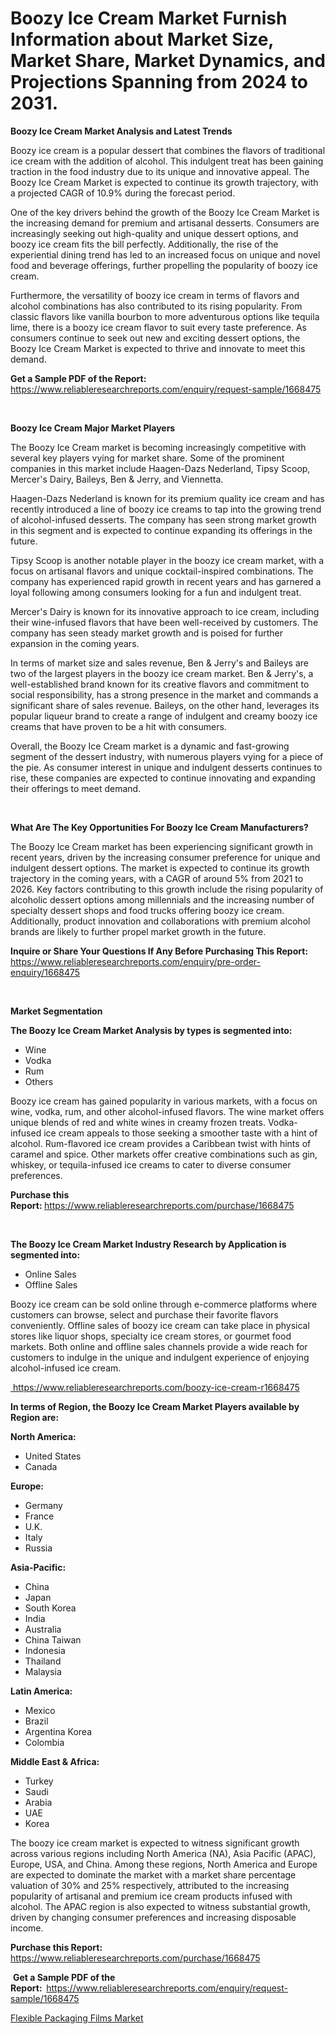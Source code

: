 <p><h1>Boozy Ice Cream Market Furnish Information about Market Size, Market Share, Market Dynamics, and Projections Spanning from 2024 to 2031.</h1></p><p><strong>Boozy Ice Cream Market Analysis and Latest Trends</strong></p>
<p><p>Boozy ice cream is a popular dessert that combines the flavors of traditional ice cream with the addition of alcohol. This indulgent treat has been gaining traction in the food industry due to its unique and innovative appeal. The Boozy Ice Cream Market is expected to continue its growth trajectory, with a projected CAGR of 10.9% during the forecast period.</p><p>One of the key drivers behind the growth of the Boozy Ice Cream Market is the increasing demand for premium and artisanal desserts. Consumers are increasingly seeking out high-quality and unique dessert options, and boozy ice cream fits the bill perfectly. Additionally, the rise of the experiential dining trend has led to an increased focus on unique and novel food and beverage offerings, further propelling the popularity of boozy ice cream.</p><p>Furthermore, the versatility of boozy ice cream in terms of flavors and alcohol combinations has also contributed to its rising popularity. From classic flavors like vanilla bourbon to more adventurous options like tequila lime, there is a boozy ice cream flavor to suit every taste preference. As consumers continue to seek out new and exciting dessert options, the Boozy Ice Cream Market is expected to thrive and innovate to meet this demand.</p></p>
<p><strong>Get a Sample PDF of the Report:&nbsp;</strong> <a href="https://www.reliableresearchreports.com/enquiry/request-sample/1668475">https://www.reliableresearchreports.com/enquiry/request-sample/1668475</a></p>
<p>&nbsp;</p>
<p><strong>Boozy Ice Cream Major Market Players</strong></p>
<p><p>The Boozy Ice Cream market is becoming increasingly competitive with several key players vying for market share. Some of the prominent companies in this market include Haagen-Dazs Nederland, Tipsy Scoop, Mercer's Dairy, Baileys, Ben & Jerry, and Viennetta.</p><p>Haagen-Dazs Nederland is known for its premium quality ice cream and has recently introduced a line of boozy ice creams to tap into the growing trend of alcohol-infused desserts. The company has seen strong market growth in this segment and is expected to continue expanding its offerings in the future.</p><p>Tipsy Scoop is another notable player in the boozy ice cream market, with a focus on artisanal flavors and unique cocktail-inspired combinations. The company has experienced rapid growth in recent years and has garnered a loyal following among consumers looking for a fun and indulgent treat.</p><p>Mercer's Dairy is known for its innovative approach to ice cream, including their wine-infused flavors that have been well-received by customers. The company has seen steady market growth and is poised for further expansion in the coming years.</p><p>In terms of market size and sales revenue, Ben & Jerry's and Baileys are two of the largest players in the boozy ice cream market. Ben & Jerry's, a well-established brand known for its creative flavors and commitment to social responsibility, has a strong presence in the market and commands a significant share of sales revenue. Baileys, on the other hand, leverages its popular liqueur brand to create a range of indulgent and creamy boozy ice creams that have proven to be a hit with consumers.</p><p>Overall, the Boozy Ice Cream market is a dynamic and fast-growing segment of the dessert industry, with numerous players vying for a piece of the pie. As consumer interest in unique and indulgent desserts continues to rise, these companies are expected to continue innovating and expanding their offerings to meet demand.</p></p>
<p>&nbsp;</p>
<p><strong>What Are The Key Opportunities For Boozy Ice Cream Manufacturers?</strong></p>
<p><p>The Boozy Ice Cream market has been experiencing significant growth in recent years, driven by the increasing consumer preference for unique and indulgent dessert options. The market is expected to continue its growth trajectory in the coming years, with a CAGR of around 5% from 2021 to 2026. Key factors contributing to this growth include the rising popularity of alcoholic dessert options among millennials and the increasing number of specialty dessert shops and food trucks offering boozy ice cream. Additionally, product innovation and collaborations with premium alcohol brands are likely to further propel market growth in the future.</p></p>
<p><strong>Inquire or Share Your Questions If Any Before Purchasing This Report:</strong> <a href="https://www.reliableresearchreports.com/enquiry/pre-order-enquiry/1668475">https://www.reliableresearchreports.com/enquiry/pre-order-enquiry/1668475</a></p>
<p>&nbsp;</p>
<p><strong>Market Segmentation</strong></p>
<p><strong>The Boozy Ice Cream Market Analysis by types is segmented into:</strong></p>
<p><ul><li>Wine</li><li>Vodka</li><li>Rum</li><li>Others</li></ul></p>
<p><p>Boozy ice cream has gained popularity in various markets, with a focus on wine, vodka, rum, and other alcohol-infused flavors. The wine market offers unique blends of red and white wines in creamy frozen treats. Vodka-infused ice cream appeals to those seeking a smoother taste with a hint of alcohol. Rum-flavored ice cream provides a Caribbean twist with hints of caramel and spice. Other markets offer creative combinations such as gin, whiskey, or tequila-infused ice creams to cater to diverse consumer preferences.</p></p>
<p><strong>Purchase this Report:&nbsp;</strong><a href="https://www.reliableresearchreports.com/purchase/1668475">https://www.reliableresearchreports.com/purchase/1668475</a></p>
<p>&nbsp;</p>
<p><strong>The Boozy Ice Cream Market Industry Research by Application is segmented into:</strong></p>
<p><ul><li>Online Sales</li><li>Offline Sales</li></ul></p>
<p><p>Boozy ice cream can be sold online through e-commerce platforms where customers can browse, select and purchase their favorite flavors conveniently. Offline sales of boozy ice cream can take place in physical stores like liquor shops, specialty ice cream stores, or gourmet food markets. Both online and offline sales channels provide a wide reach for customers to indulge in the unique and indulgent experience of enjoying alcohol-infused ice cream.</p></p>
<p><a href="https://www.reliableresearchreports.com/boozy-ice-cream-r1668475">&nbsp;https://www.reliableresearchreports.com/boozy-ice-cream-r1668475</a></p>
<p><strong>In terms of Region, the Boozy Ice Cream Market Players available by Region are:</strong></p>
<p>
    <p> <strong> North America: </strong>
        <ul>
            <li>United States</li>
            <li>Canada</li>
        </ul>
        </p> 
    <p> <strong> Europe: </strong>
        <ul>
            <li>Germany</li>
            <li>France</li>
            <li>U.K.</li>
            <li>Italy</li>
            <li>Russia</li>
        </ul>
        </p> 
    <p> <strong> Asia-Pacific: </strong>
        <ul>
            <li>China</li>
            <li>Japan</li>
            <li>South Korea</li>
            <li>India</li>
            <li>Australia</li>
            <li>China Taiwan</li>
            <li>Indonesia</li>
            <li>Thailand</li>
            <li>Malaysia</li>
        </ul>
        </p> 
    <p> <strong> Latin America: </strong>
        <ul>
            <li>Mexico</li>
            <li>Brazil</li>
            <li>Argentina Korea</li>
            <li>Colombia</li>
        </ul>
        </p> 
    <p> <strong> Middle East & Africa: </strong>
        <ul>
            <li>Turkey</li>
            <li>Saudi</li>
            <li>Arabia</li>
            <li>UAE</li>
            <li>Korea</li>
        </ul>
    </p>
    </p>
<p><p>The boozy ice cream market is expected to witness significant growth across various regions including North America (NA), Asia Pacific (APAC), Europe, USA, and China. Among these regions, North America and Europe are expected to dominate the market with a market share percentage valuation of 30% and 25% respectively, attributed to the increasing popularity of artisanal and premium ice cream products infused with alcohol. The APAC region is also expected to witness substantial growth, driven by changing consumer preferences and increasing disposable income.</p></p>
<p><strong>Purchase this Report: </strong><a href="https://www.reliableresearchreports.com/purchase/1668475">https://www.reliableresearchreports.com/purchase/1668475</a></p>
<p>&nbsp;<strong>Get a Sample PDF of the Report:&nbsp;&nbsp;</strong><a href="https://www.reliableresearchreports.com/enquiry/request-sample/1668475">https://www.reliableresearchreports.com/enquiry/request-sample/1668475</a></p>
<p><strong></strong></p>
<p><p><a href="https://invited-way-688.notion.site/Flexible-Packaging-Films-Market-with-the-goal-of-estimating-the-market-size-and-future-growth-potent-1389690116e54d09a8e143b18d1f1f38">Flexible Packaging Films Market</a></p></p>